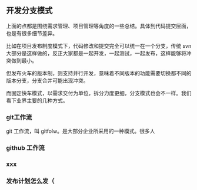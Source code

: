 ## 开发分支模式

上面的点都是围绕需求管理、项目管理等角度的一些总结。具体到代码提交层面，也是有很多细节差异。

比如在项目发布制度模式下，代码修改和提交完全可以统一在一个分支，传统 svn 大部分是这样做的，反正大家都是一起开发，一起测试，一起发布，这样能够将冲突做到最小。

但发布火车的版本制，则支持并行开发，意味着不同版本的功能需要切换都不同的版本分支，分支合并可能出现冲突。

而固定快车模式，以需求交付为单位，拆分力度更细，分支模式也会不一样。我们看下业界主要的几种方式。


### git工作流

git 工作流，叫 gitfolw。是大部分企业所采用的一种模式。很多人

### github 工作流

### xxx
### 发布计划怎么发（


<!-- —————— todo remove
城际快车会被国内很多人，特别是老板和管理者所不信任，因为该模式把发布计划变成了发布窗口，没有了对开发者的一种压力，从传统的管理者看来，这可能是一种依赖自觉性的制度，被认为是需要高素质成员才能成功。我并不这样看，硅谷，或者国外的工程师并不比国内要素质更高。我们缺乏的是更多是转变的动力和时间。过去在人口红利下，我们习惯了用不断的简单堆人力的方式解决研发低效的问题，已经形成惯性；未来，人口不断消失，增加人力的边际效益不断下降后，软件研发必定要进入精细化阶段，想想怎么才能高质量，提高效率，而不是堆人力，我们才能在工业软件，核心壁垒软件，开源软件上获得优势。好了，有点扯远了。 -->

